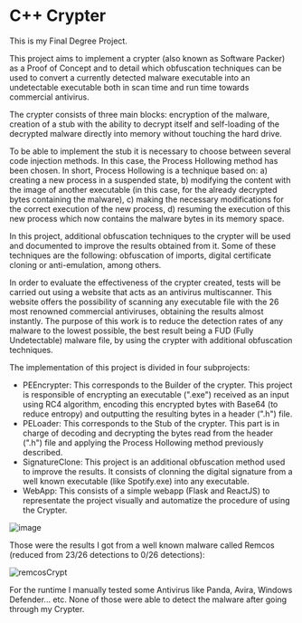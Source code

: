 # C++ Crypter
This is my Final Degree Project.

This project aims to implement a crypter (also known as Software Packer) as a Proof of Concept and to detail which obfuscation techniques can be used to convert a currently detected malware executable into an undetectable executable both in scan time and run time towards commercial antivirus. 

The crypter consists of three main blocks: encryption of the malware, creation of a stub with the ability to decrypt itself and self-loading of the decrypted malware directly into memory without touching the hard drive. 

To be able to implement the stub it is necessary to choose between several code injection methods. In this case, the Process Hollowing method has been chosen.
In short, Process Hollowing is a technique based on: a) creating a new process in a suspended state, b) modifying the content with the image of another executable (in this case, for the already decrypted bytes containing the malware), c) making the necessary modifications for the correct execution of the new process, d) resuming the execution of this new process which now contains the malware bytes in its memory space. 

In this project, additional obfuscation techniques to the crypter will be used and documented to improve the results obtained from it. Some of these techniques are the following: obfuscation of imports, digital certificate cloning or anti-emulation, among others.

In order to evaluate the effectiveness of the crypter created, tests will be carried out using a website that acts as an antivirus multiscanner. This website offers the possibility of scanning any executable file with the 26 most renowned commercial antiviruses, obtaining the results almost instantly. The purpose of this work is to reduce the detection rates of any malware to the lowest possible, the best result being a FUD (Fully Undetectable) malware file, by using the crypter with additional obfuscation techniques.


The implementation of this project is divided in four subprojects:

 - PEEncrypter: This corresponds to the Builder of the crypter. This project is responsible of encrypting an executable (".exe") received as an input using RC4 algorithm, encoding this encrypted bytes with Base64 (to reduce entropy) and outputting the resulting bytes in a header (".h") file.
 - PELoader: This corresponds to the Stub of the crypter. This part is in charge of decoding and decrypting the bytes read from the header (".h") file and applying the Process Hollowing method previously described.
 - SignatureClone: This project is an additional obfuscation method used to improve the results. It consists of clonning the digital signature from a well known executable (like Spotify.exe) into any executable.
 - WebApp: This consists of a simple webapp (Flask and ReactJS) to representate the project visually and automatize the procedure of using the Crypter.

![image](https://user-images.githubusercontent.com/14180748/126828226-21dd706d-4ea1-4e83-85b6-6c44d97ad863.png)

Those were the results I got from a well known malware called Remcos (reduced from 23/26 detections to 0/26 detections):

![remcosCrypt](https://user-images.githubusercontent.com/14180748/126828407-bb906b31-f650-4eb7-a260-74c0d715893b.png)

For the runtime I manually tested some Antivirus like Panda, Avira, Windows Defender... etc. None of those were able to detect the malware after going through my Crypter.




